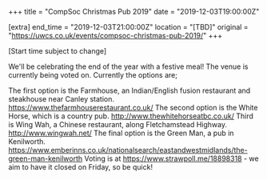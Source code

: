 +++
title = "CompSoc Christmas Pub 2019"
date = "2019-12-03T19:00:00Z"

[extra]
end_time = "2019-12-03T21:00:00Z"
location = "[TBD]"
original = "https://uwcs.co.uk/events/compsoc-christmas-pub-2019/"
+++

\[Start time subject to change\]

We'll be celebrating the end of the year with a festive meal\! The venue is currently being voted on. Currently the options are;

The first option is the Farmhouse, an Indian/English fusion restaurant and steakhouse near Canley station. <https://www.thefarmhouserestaurant.co.uk/> The second option is the White Horse, which is a country pub. <http://www.thewhitehorseatbc.co.uk/> Third is Wing Wah, a Chinese restaurant, along Fletchamstead Highway. <http://www.wingwah.net/> The final option is the Green Man, a pub in Kenilworth. <https://www.emberinns.co.uk/nationalsearch/eastandwestmidlands/the-green-man-kenilworth> Voting is at <https://www.strawpoll.me/18898318> - we aim to have it closed on Friday, so be quick\!


